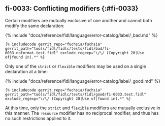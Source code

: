 ## fi-0033: Conflicting modifiers {:#fi-0033}

<!-- TODO(https://fxbug.dev/42169590): Update this doc to describe open/closed/ajar when unknown interactions have landed. -->

Certain modifiers are mutually exclusive of one another and cannot both modify
the same declaration:

{% include "docs/reference/fidl/language/error-catalog/label/_bad.md" %}

```fidl
{% includecode gerrit_repo="fuchsia/fuchsia" gerrit_path="tools/fidl/fidlc/tests/fidl/bad/fi-0033.noformat.test.fidl" exclude_regexp="\/\/ (Copyright 20|Use of|found in).*" %}
```

Only one of the `strict` or `flexible` modifiers may be used on a single
declaration at a time:

{% include "docs/reference/fidl/language/error-catalog/label/_good.md" %}

```fidl
{% includecode gerrit_repo="fuchsia/fuchsia" gerrit_path="tools/fidl/fidlc/tests/fidl/good/fi-0033.test.fidl" exclude_regexp="\/\/ (Copyright 20|Use of|found in).*" %}
```

At this time, only the `strict` and `flexible` modifiers are mutually exclusive
in this manner. The `resource` modifier has no reciprocal modifier, and thus has
no such restrictions applied to it.
